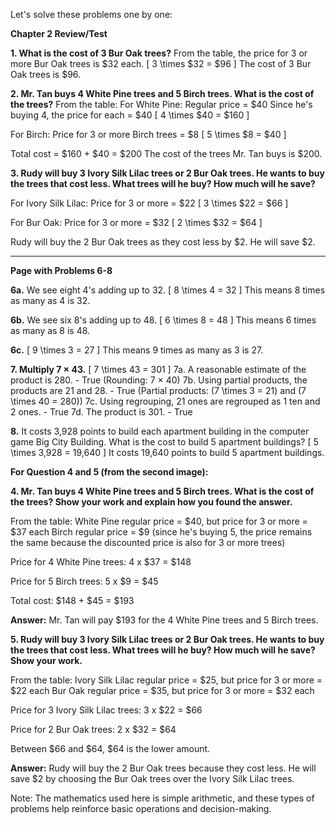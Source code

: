 Let's solve these problems one by one:

**Chapter 2 Review/Test**

**1. What is the cost of 3 Bur Oak trees?**
From the table, the price for 3 or more Bur Oak trees is $32 each.
\[ 3 \times \$32 = \$96 \]
The cost of 3 Bur Oak trees is $96.

**2. Mr. Tan buys 4 White Pine trees and 5 Birch trees. What is the cost of the trees?**
From the table:
For White Pine:
Regular price = $40
Since he's buying 4, the price for each = $40
\[ 4 \times \$40 = \$160 \]

For Birch:
Price for 3 or more Birch trees = $8
\[ 5 \times \$8 = \$40 \]

Total cost = $160 + $40 = $200
The cost of the trees Mr. Tan buys is $200.

**3. Rudy will buy 3 Ivory Silk Lilac trees or 2 Bur Oak trees. He wants to buy the trees that cost less. What trees will he buy? How much will he save?**

For Ivory Silk Lilac:
Price for 3 or more = $22
\[ 3 \times \$22 = \$66 \]

For Bur Oak:
Price for 3 or more = $32
\[ 2 \times \$32 = \$64 \]

Rudy will buy the 2 Bur Oak trees as they cost less by $2. He will save $2.

---

**Page with Problems 6-8**

**6a.**
We see eight 4's adding up to 32.
\[ 8 \times 4 = 32 \]
This means 8 times as many as 4 is 32.

**6b.**
We see six 8's adding up to 48.
\[ 6 \times 8 = 48 \]
This means 6 times as many as 8 is 48.

**6c.**
\[ 9 \times 3 = 27 \]
This means 9 times as many as 3 is 27.

**7. Multiply 7 × 43.**
\[ 7 \times 43 = 301 \]
7a. A reasonable estimate of the product is 280. - True (Rounding: 7 × 40)
7b. Using partial products, the products are 21 and 28. - True (Partial products: \(7 \times 3 = 21\) and \(7 \times 40 = 280\))
7c. Using regrouping, 21 ones are regrouped as 1 ten and 2 ones. - True
7d. The product is 301. - True

**8.**
It costs 3,928 points to build each apartment building in the computer game Big City Building. What is the cost to build 5 apartment buildings?
\[ 5 \times 3,928 = 19,640 \]
It costs 19,640 points to build 5 apartment buildings.

**For Question 4 and 5 (from the second image):**

**4. Mr. Tan buys 4 White Pine trees and 5 Birch trees. What is the cost of the trees? Show your work and explain how you found the answer.**
  
From the table:
White Pine regular price = $40, but price for 3 or more = $37 each
Birch regular price = $9 (since he's buying 5, the price remains the same because the discounted price is also for 3 or more trees)

Price for 4 White Pine trees: 
4 x $37 = $148 

Price for 5 Birch trees:
5 x $9 = $45

Total cost:
$148 + $45 = $193

**Answer:** Mr. Tan will pay $193 for the 4 White Pine trees and 5 Birch trees.

**5. Rudy will buy 3 Ivory Silk Lilac trees or 2 Bur Oak trees. He wants to buy the trees that cost less. What trees will he buy? How much will he save? Show your work.**

From the table:
Ivory Silk Lilac regular price = $25, but price for 3 or more = $22 each
Bur Oak regular price = $35, but price for 3 or more = $32 each

Price for 3 Ivory Silk Lilac trees:
3 x $22 = $66

Price for 2 Bur Oak trees:
2 x $32 = $64

Between $66 and $64, $64 is the lower amount.

**Answer:** Rudy will buy the 2 Bur Oak trees because they cost less. He will save $2 by choosing the Bur Oak trees over the Ivory Silk Lilac trees.

Note: The mathematics used here is simple arithmetic, and these types of problems help reinforce basic operations and decision-making.
